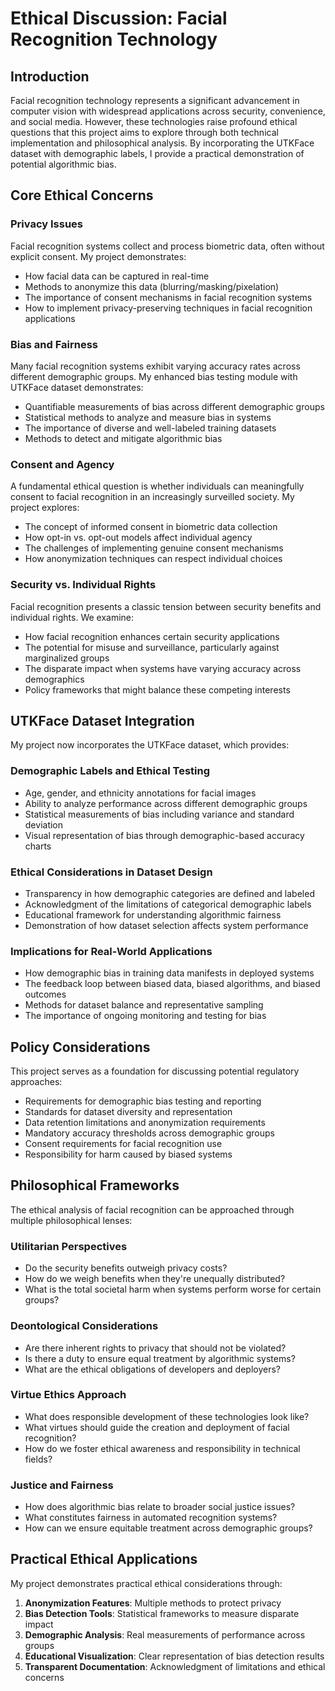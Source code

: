 # Ethical Discussion: Facial Recognition Technology

## Introduction

Facial recognition technology represents a significant advancement in computer vision with widespread applications across security, convenience, and social media. However, these technologies raise profound ethical questions that this project aims to explore through both technical implementation and philosophical analysis. By incorporating the UTKFace dataset with demographic labels, I provide a practical demonstration of potential algorithmic bias.

## Core Ethical Concerns

### Privacy Issues

Facial recognition systems collect and process biometric data, often without explicit consent. My project demonstrates:
- How facial data can be captured in real-time
- Methods to anonymize this data (blurring/masking/pixelation)
- The importance of consent mechanisms in facial recognition systems
- How to implement privacy-preserving techniques in facial recognition applications

### Bias and Fairness

Many facial recognition systems exhibit varying accuracy rates across different demographic groups. My enhanced bias testing module with UTKFace dataset demonstrates:
- Quantifiable measurements of bias across different demographic groups
- Statistical methods to analyze and measure bias in systems
- The importance of diverse and well-labeled training datasets
- Methods to detect and mitigate algorithmic bias

### Consent and Agency

A fundamental ethical question is whether individuals can meaningfully consent to facial recognition in an increasingly surveilled society. My project explores:
- The concept of informed consent in biometric data collection
- How opt-in vs. opt-out models affect individual agency
- The challenges of implementing genuine consent mechanisms
- How anonymization techniques can respect individual choices

### Security vs. Individual Rights

Facial recognition presents a classic tension between security benefits and individual rights. We examine:
- How facial recognition enhances certain security applications
- The potential for misuse and surveillance, particularly against marginalized groups
- The disparate impact when systems have varying accuracy across demographics
- Policy frameworks that might balance these competing interests

## UTKFace Dataset Integration

My project now incorporates the UTKFace dataset, which provides:

### Demographic Labels and Ethical Testing
- Age, gender, and ethnicity annotations for facial images
- Ability to analyze performance across different demographic groups
- Statistical measurements of bias including variance and standard deviation
- Visual representation of bias through demographic-based accuracy charts

### Ethical Considerations in Dataset Design
- Transparency in how demographic categories are defined and labeled
- Acknowledgment of the limitations of categorical demographic labels
- Educational framework for understanding algorithmic fairness
- Demonstration of how dataset selection affects system performance

### Implications for Real-World Applications
- How demographic bias in training data manifests in deployed systems
- The feedback loop between biased data, biased algorithms, and biased outcomes
- Methods for dataset balance and representative sampling
- The importance of ongoing monitoring and testing for bias

## Policy Considerations

This project serves as a foundation for discussing potential regulatory approaches:
- Requirements for demographic bias testing and reporting
- Standards for dataset diversity and representation
- Data retention limitations and anonymization requirements
- Mandatory accuracy thresholds across demographic groups
- Consent requirements for facial recognition use
- Responsibility for harm caused by biased systems

## Philosophical Frameworks

The ethical analysis of facial recognition can be approached through multiple philosophical lenses:

### Utilitarian Perspectives
- Do the security benefits outweigh privacy costs?
- How do we weigh benefits when they're unequally distributed?
- What is the total societal harm when systems perform worse for certain groups?

### Deontological Considerations
- Are there inherent rights to privacy that should not be violated?
- Is there a duty to ensure equal treatment by algorithmic systems?
- What are the ethical obligations of developers and deployers?

### Virtue Ethics Approach
- What does responsible development of these technologies look like?
- What virtues should guide the creation and deployment of facial recognition?
- How do we foster ethical awareness and responsibility in technical fields?

### Justice and Fairness
- How does algorithmic bias relate to broader social justice issues?
- What constitutes fairness in automated recognition systems?
- How can we ensure equitable treatment across demographic groups?

## Practical Ethical Applications

My project demonstrates practical ethical considerations through:

1. **Anonymization Features**: Multiple methods to protect privacy
2. **Bias Detection Tools**: Statistical frameworks to measure disparate impact
3. **Demographic Analysis**: Real measurements of performance across groups
4. **Educational Visualization**: Clear representation of bias detection results
5. **Transparent Documentation**: Acknowledgment of limitations and ethical concerns
